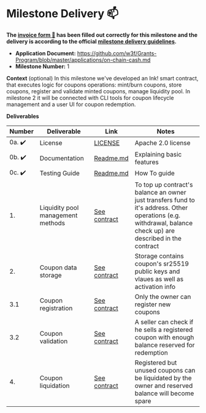 # Milestone Delivery :mailbox:

**The [invoice form :pencil:](https://docs.google.com/forms/d/e/1FAIpQLSfmNYaoCgrxyhzgoKQ0ynQvnNRoTmgApz9NrMp-hd8mhIiO0A/viewform) has been filled out correctly for this milestone and the delivery is according to the official [milestone delivery guidelines](https://github.com/w3f/Grants-Program/blob/master/docs/milestone-deliverables-guidelines.md).**  

* **Application Document:** https://github.com/w3f/Grants-Program/blob/master/applications/on-chain-cash.md
* **Milestone Number:** 1

**Context** (optional)
In this milestone we've developed an Ink! smart contract, that executes logic for coupons operations: mint/burn coupons, store coupons, register and validate minted coupons, manage liquidity pool. In milestone 2 it will be connected with CLI tools for coupon lifecycle management and a user UI for coupon redemption.

**Deliverables**

| Number | Deliverable | Link | Notes |
| ------------- | ------------- | ------------- |------------- |
| 0a. :heavy_check_mark: | License | [LICENSE](https://github.com/bsn-si/ocex-smartcontract/blob/main/LICENSE) | Apache 2.0 license |
| 0b. :heavy_check_mark: | Documentation | [Readme.md](https://github.com/bsn-si/ocex-smartcontract#design-and-features) | Explaining basic features |
| 0c. :heavy_check_mark: | Testing Guide | [Readme.md](https://github.com/bsn-si/ocex-smartcontract#how-to) | How To guide |
| 1. | Liquidity pool management methods | [See contract](https://github.com/bsn-si/ocex-smartcontract/blob/7946707a23ab9a7c95baeb9d3d9f8c34baee9b6b/lib.rs#L219) | To top up contract's balance an owner just transfers fund to it's address. Other operations (e.g. withdrawal, balance check up) are described in the contract | 
| 2. | Coupon data storage | [See contract](https://github.com/bsn-si/ocex-smartcontract/blob/7946707a23ab9a7c95baeb9d3d9f8c34baee9b6b/lib.rs#L60) | Storage contains coupon's sr25519 public keys and vlaues as well as activation info | 
| 3.1 | Coupon registration | [See contract](https://github.com/bsn-si/ocex-smartcontract/blob/7946707a23ab9a7c95baeb9d3d9f8c34baee9b6b/lib.rs#L97) | Only the owner can register new coupons |
| 3.2 | Coupon validation | [See contract](https://github.com/bsn-si/ocex-smartcontract/blob/main/lib.rs#L263) | A seller can check if he sells a registered coupon with enough balance reserved for redemption |
| 4. | Coupon liquidation | [See contract](https://github.com/bsn-si/ocex-smartcontract/blob/7946707a23ab9a7c95baeb9d3d9f8c34baee9b6b/lib.rs#L236) | Registered but unused coupons can be liquidated by the owner and reserved balance will become spare | 
